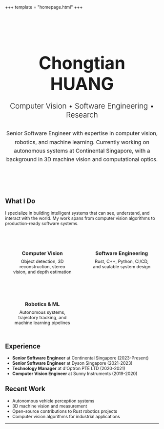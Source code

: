 +++
template = "homepage.html"
+++

<style>
.homepage-hero {
    text-align: center;
    padding: 3rem 0;
}

.homepage-hero-title {
    font-size: 3.5rem;
    margin-bottom: 1rem;
    font-weight: 700;
}

.homepage-hero-subtitle {
    font-size: 1.5rem;
    margin-bottom: 2rem;
    color: var(--text-muted);
    font-weight: 300;
}

.homepage-hero-description {
    font-size: 1.1rem;
    max-width: 600px;
    margin: 0 auto 2rem auto;
    line-height: 1.6;
}

.skills-grid {
    display: grid;
    grid-template-columns: repeat(auto-fit, minmax(200px, 1fr));
    gap: 1rem;
    margin: 2rem 0;
}

.skill-category {
    background: var(--bg-secondary);
    padding: 1.5rem;
    border-radius: 8px;
    text-align: center;
}

.skill-category h3 {
    margin-bottom: 0.5rem;
    color: var(--accent);
}

.skill-category p {
    margin: 0;
    font-size: 0.9rem;
    color: var(--text-muted);
}
</style>

<div class="homepage-hero">
    <h1 class="homepage-hero-title">Chongtian HUANG</h1>
    <p class="homepage-hero-subtitle">Computer Vision • Software Engineering • Research</p>
    <p class="homepage-hero-description">
        Senior Software Engineer with expertise in computer vision, robotics, and machine learning. 
        Currently working on autonomous systems at Continental Singapore, with a background in 
        3D machine vision and computational optics.
    </p>
</div>

## What I Do

I specialize in building intelligent systems that can see, understand, and interact with the world. My work spans from computer vision algorithms to production-ready software systems.

<div class="skills-grid">
    <div class="skill-category">
        <h3>Computer Vision</h3>
        <p>Object detection, 3D reconstruction, stereo vision, and depth estimation</p>
    </div>
    <div class="skill-category">
        <h3>Software Engineering</h3>
        <p>Rust, C++, Python, CI/CD, and scalable system design</p>
    </div>
    <div class="skill-category">
        <h3>Robotics & ML</h3>
        <p>Autonomous systems, trajectory tracking, and machine learning pipelines</p>
    </div>
</div>

## Experience

- **Senior Software Engineer** at Continental Singapore (2023-Present)
- **Senior Software Engineer** at Dyson Singapore (2021-2023)  
- **Technology Manager** at d'Optron PTE LTD (2020-2021)
- **Computer Vision Engineer** at Sunny Instruments (2019-2020)


## Recent Work

- Autonomous vehicle perception systems
- 3D machine vision and measurement
- Open-source contributions to Rust robotics projects
- Computer vision algorithms for industrial applications

---

